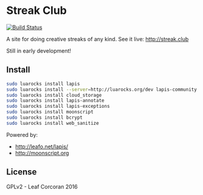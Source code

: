 # Streak Club

[![Build Status](https://travis-ci.org/leafo/streak.club.svg?branch=master)](https://travis-ci.org/leafo/streak.club)

A site for doing creative streaks of any kind. See it live: <http://streak.club>

Still in early development!

## Install

```bash
sudo luarocks install lapis
sudo luarocks install --server=http://luarocks.org/dev lapis-community
sudo luarocks install cloud_storage
sudo luarocks install lapis-annotate
sudo luarocks install lapis-exceptions
sudo luarocks install moonscript
sudo luarocks install bcrypt
sudo luarocks install web_sanitize
```

Powered by:

* <http://leafo.net/lapis/>
* <http://moonscript.org>


## License

GPLv2 - Leaf Corcoran 2016
